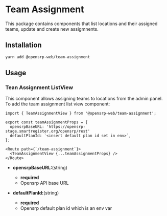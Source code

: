# Team Assignment

This package contains components that list locations and their assigned teams, update and create new assigmnents.

## Installation

```sh
yarn add @opensrp-web/team-assignment
```

## Usage

### Tean Assignment ListView

This component allows assigning teams to locations from the admin panel.
To add the team assignment list view component:

```tsx
import { TeamAssignmentView } from '@opensrp-web/team-assignment';

export const teamAssignmentProps = {
  opensrpBaseURL: 'https://opensrp-stage.smartregister.org/opensrp/rest'
  defaultPlanId: `<insert default plan id set in env>`,
};

<Route path={`/team-assignment`}>
  <TeamAssignmentView {...teamAssignmentProps} />
</Route>
```

- **opensrpBaseURL:**(string)

  - **required**
  - Opensrp API base URL

- **defaultPlanId:**(string)

  - **required**
  - Opensrp default plan id which is an env var
